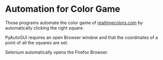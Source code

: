 # Automation for Color Game

Those programs automate the color game of [realtimecolors.com](https://www.realtimecolors.com/game) by automatically clicking the right square.

PyAutoGUI requires an open Browser window and that the coordinates of a point of all the squares are set.

Selenium automatically opens the Firefox Browser.